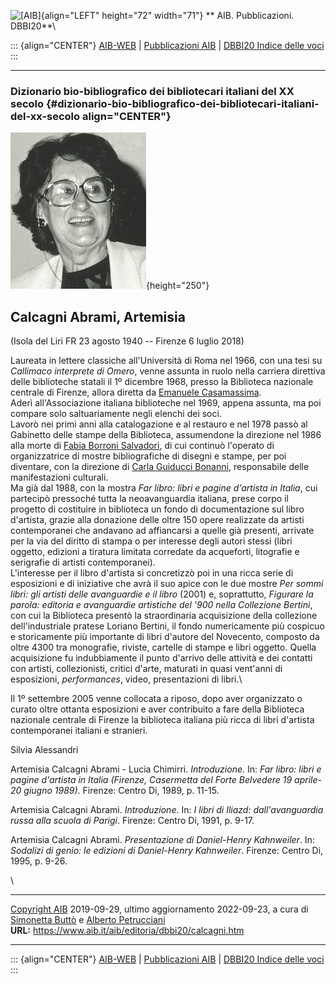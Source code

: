 ![\[AIB\]](/aib/wi/aibv72.gif){align="LEFT" height="72" width="71"}
** AIB. Pubblicazioni. DBBI20**\

::: {align="CENTER"}
[AIB-WEB](/) \| [Pubblicazioni AIB](/pubblicazioni/) \| [DBBI20 Indice
delle voci](dbbi20.htm)
:::

------------------------------------------------------------------------

### Dizionario bio-bibliografico dei bibliotecari italiani del XX secolo {#dizionario-bio-bibliografico-dei-bibliotecari-italiani-del-xx-secolo align="CENTER"}

![\[Ritratto\]](calcagni.jpg){height="250"}

## Calcagni Abrami, Artemisia

(Isola del Liri FR 23 agosto 1940 -- Firenze 6 luglio 2018)

Laureata in lettere classiche all'Università di Roma nel 1966, con una
tesi su *Callimaco interprete di Omero*, venne assunta in ruolo nella
carriera direttiva delle biblioteche statali il 1º dicembre 1968, presso
la Biblioteca nazionale centrale di Firenze, allora diretta da [Emanuele
Casamassima](casamassima.htm).\
Aderì all\'Associazione italiana biblioteche nel 1969, appena assunta,
ma poi compare solo saltuariamente negli elenchi dei soci.\
Lavorò nei primi anni alla catalogazione e al restauro e nel 1978 passò
al Gabinetto delle stampe della Biblioteca, assumendone la direzione nel
1986 alla morte di [Fabia Borroni Salvadori](borroni.htm), di cui
continuò l\'operato di organizzatrice di mostre bibliografiche di
disegni e stampe, per poi diventare, con la direzione di [Carla Guiducci
Bonanni](guiducci.htm), responsabile delle manifestazioni culturali.\
Ma già dal 1988, con la mostra *Far libro: libri e pagine d\'artista in
Italia*, cui partecipò pressoché tutta la neoavanguardia italiana, prese
corpo il progetto di costituire in biblioteca un fondo di documentazione
sul libro d\'artista, grazie alla donazione delle oltre 150 opere
realizzate da artisti contemporanei che andavano ad affiancarsi a quelle
già presenti, arrivate per la via del diritto di stampa o per interesse
degli autori stessi (libri oggetto, edizioni a tiratura limitata
corredate da acqueforti, litografie e serigrafie di artisti
contemporanei).\
L\'interesse per il libro d\'artista si concretizzò poi in una ricca
serie di esposizioni e di iniziative che avrà il suo apice con le due
mostre *Per sommi libri: gli artisti delle avanguardie e il libro*
(2001) e, soprattutto, *Figurare la parola: editoria e avanguardie
artistiche del \'900 nella Collezione Bertini*, con cui la Biblioteca
presentò la straordinaria acquisizione della collezione
dell\'industriale pratese Loriano Bertini, il fondo numericamente più
cospicuo e storicamente più importante di libri d\'autore del Novecento,
composto da oltre 4300 tra monografie, riviste, cartelle di stampe e
libri oggetto. Quella acquisizione fu indubbiamente il punto d\'arrivo
delle attività e dei contatti con artisti, collezionisti, critici
d\'arte, maturati in quasi vent\'anni di esposizioni, *performances*,
video, presentazioni di libri.\

Il 1º settembre 2005 venne collocata a riposo, dopo aver organizzato o
curato oltre ottanta esposizioni e aver contribuito a fare della
Biblioteca nazionale centrale di Firenze la biblioteca italiana più
ricca di libri d\'artista contemporanei italiani e stranieri.

Silvia Alessandri

Artemisia Calcagni Abrami - Lucia Chimirri. *Introduzione*. In: *Far
libro: libri e pagine d\'artista in Italia (Firenze, Casermetta del
Forte Belvedere 19 aprile-20 giugno 1989)*. Firenze: Centro Di, 1989, p.
11-15.

Artemisia Calcagni Abrami. *Introduzione*. In: *I libri di Iliazd:
dall\'avanguardia russa alla scuola di Parigi*. Firenze: Centro Di,
1991, p. 9-17.

Artemisia Calcagni Abrami. *Presentazione di Daniel-Henry Kahnweiler*.
In: *Sodalizi di genio: le edizioni di Daniel-Henry Kahnweiler*.
Firenze: Centro Di, 1995, p. 9-26.

\

------------------------------------------------------------------------

[Copyright AIB](/su-questo-sito/dichiarazione-di-copyright-aib-web/)
2019-09-29, ultimo aggiornamento 2022-09-23, a cura di [Simonetta
Buttò](/aib/redazione3.htm) e [Alberto
Petrucciani](/su-questo-sito/redazione-aib-web/)\
**URL:** https://www.aib.it/aib/editoria/dbbi20/calcagni.htm

------------------------------------------------------------------------

::: {align="CENTER"}
[AIB-WEB](/) \| [Pubblicazioni AIB](/pubblicazioni/) \| [DBBI20 Indice
delle voci](dbbi20.htm)
:::
